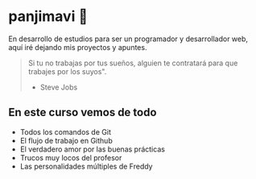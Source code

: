 # panjimavi 💚

En desarrollo de estudios para ser un programador y desarrollador web, aquí iré dejando mis proyectos y apuntes.

> Si tu no trabajas por tus sueños, alguien te contratará para que trabajes por los suyos".
> - Steve Jobs

## En este curso vemos de todo
* Todos los comandos de Git
* El flujo de trabajo en Github
* El verdadero amor por las buenas prácticas
* Trucos muy locos del profesor
* Las personalidades múltiples de Freddy
